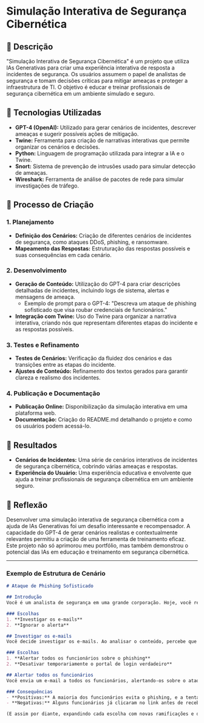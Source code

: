 # Simulação Interativa de Segurança Cibernética

## 📒 Descrição
"Simulação Interativa de Segurança Cibernética" é um projeto que utiliza IAs Generativas para criar uma experiência interativa de resposta a incidentes de segurança. Os usuários assumem o papel de analistas de segurança e tomam decisões críticas para mitigar ameaças e proteger a infraestrutura de TI. O objetivo é educar e treinar profissionais de segurança cibernética em um ambiente simulado e seguro.

## 🤖 Tecnologias Utilizadas
- **GPT-4 (OpenAI):** Utilizado para gerar cenários de incidentes, descrever ameaças e sugerir possíveis ações de mitigação.
- **Twine:** Ferramenta para criação de narrativas interativas que permite organizar os cenários e decisões.
- **Python:** Linguagem de programação utilizada para integrar a IA e o Twine.
- **Snort:** Sistema de prevenção de intrusões usado para simular detecção de ameaças.
- **Wireshark:** Ferramenta de análise de pacotes de rede para simular investigações de tráfego.

## 🧐 Processo de Criação
### 1. Planejamento
- **Definição dos Cenários:** Criação de diferentes cenários de incidentes de segurança, como ataques DDoS, phishing, e ransomware.
- **Mapeamento das Respostas:** Estruturação das respostas possíveis e suas consequências em cada cenário.

### 2. Desenvolvimento
- **Geração de Conteúdo:** Utilização do GPT-4 para criar descrições detalhadas de incidentes, incluindo logs de sistema, alertas e mensagens de ameaça.
  - Exemplo de prompt para o GPT-4: "Descreva um ataque de phishing sofisticado que visa roubar credenciais de funcionários."
- **Integração com Twine:** Uso do Twine para organizar a narrativa interativa, criando nós que representam diferentes etapas do incidente e as respostas possíveis.

### 3. Testes e Refinamento
- **Testes de Cenários:** Verificação da fluidez dos cenários e das transições entre as etapas do incidente.
- **Ajustes de Conteúdo:** Refinamento dos textos gerados para garantir clareza e realismo dos incidentes.

### 4. Publicação e Documentação
- **Publicação Online:** Disponibilização da simulação interativa em uma plataforma web.
- **Documentação:** Criação do README.md detalhando o projeto e como os usuários podem acessá-lo.

## 🚀 Resultados
- **Cenários de Incidentes:** Uma série de cenários interativos de incidentes de segurança cibernética, cobrindo várias ameaças e respostas.
- **Experiência do Usuário:** Uma experiência educativa e envolvente que ajuda a treinar profissionais de segurança cibernética em um ambiente seguro.

## 💭 Reflexão
Desenvolver uma simulação interativa de segurança cibernética com a ajuda de IAs Generativas foi um desafio interessante e recompensador. A capacidade do GPT-4 de gerar cenários realistas e contextualmente relevantes permitiu a criação de uma ferramenta de treinamento eficaz. Este projeto não só aprimorou meu portfólio, mas também demonstrou o potencial das IAs em educação e treinamento em segurança cibernética.

---

### Exemplo de Estrutura de Cenário

```markdown
# Ataque de Phishing Sofisticado

## Introdução
Você é um analista de segurança em uma grande corporação. Hoje, você recebeu um alerta de que vários funcionários relataram e-mails suspeitos tentando obter suas credenciais. O que você fará?

### Escolhas
1. **Investigar os e-mails**
2. **Ignorar o alerta**

## Investigar os e-mails
Você decide investigar os e-mails. Ao analisar o conteúdo, percebe que eles contêm links para um site de login falso que se parece exatamente com o portal da empresa.

### Escolhas
1. **Alertar todos os funcionários sobre o phishing**
2. **Desativar temporariamente o portal de login verdadeiro**

## Alertar todos os funcionários
Você envia um e-mail a todos os funcionários, alertando-os sobre o ataque de phishing e instruindo-os a não clicarem nos links suspeitos.

### Consequências
- **Positivas:** A maioria dos funcionários evita o phishing, e a tentativa de ataque é amplamente evitada.
- **Negativas:** Alguns funcionários já clicaram no link antes de receber o alerta, comprometendo suas credenciais.

(E assim por diante, expandindo cada escolha com novas ramificações e desenvolvimentos de incidentes)
